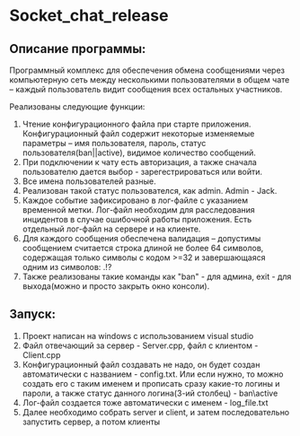 # Socket_chat_release
## Описание программы:
Программный комплекс для обеспечения обмена сообщениями через компьютерную сеть между несколькими пользователями в общем чате – каждый пользователь видит сообщения всех остальных участников.

Реализованы следующие функции:
1. Чтение конфигурационного файла при старте приложения. Конфигурационный файл содержит некоторые изменяемые параметры – имя пользователя, пароль, статус пользователя(ban||active), видимое количество сообщений.
2. При подключении к чату есть авторизация, а также сначала пользователю дается выбор - зарегестрироваться или войти.
3. Все имена пользователей разные.
4. Реализован такой статус пользователся, как admin. Admin - Jack.
5. Каждое событие зафиксировано в лог-файле с указанием временной метки. Лог-файл необходим для расследования инцидентов в случае ошибочной работы приложения. Есть отдельный лог-файл на сервере и на клиенте.
6. Для каждого сообщения обеспечена валидация – допустимы сообщением считается строка длиной не более 64 символов, содержащая только символы с кодом >=32 и завершающаяся одним из символов: .!?
7. Также реализованы такие команды как "ban" - для админа, exit - для выхода(можно и просто закрыть окно консоли).

## Запуск:
1. Проект написан на windows с использованием visual studio
2. Файл отвечающий за сервер - Server.cpp, файл с клиентом - Client.cpp
3. Конфигурационный файл создавать не надо, он будет создан автоматически с названием - config.txt. Или если нужно, то можно создать его с таким именем и прописать сразу какие-то логины и пароли, а также статус данного логина(3-ий столбец) - ban\active
4. Лог-файл создается тоже автоматически с именем - log_file.txt
5. Далее необходимо собрать server и client, и затем последовательно запустить сервер, а потом клиенты
